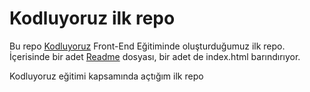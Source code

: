 # Kodluyoruz ilk repo
Bu repo [Kodluyoruz](https://kodluyoruz.org/) Front-End Eğitiminde oluşturduğumuz ilk repo. İçerisinde bir adet [Readme](https://github.com/skrandysn/Kodluyoruzilkrepo/blob/main/README.md) dosyası, bir adet de index.html barındırıyor.

Kodluyoruz eğitimi kapsamında açtığım ilk repo
